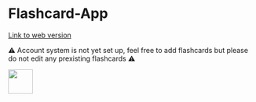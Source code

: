 # Flashcard-App
[Link to web version](https://flashcard-app-fe54f.web.app)<br/>

⚠️ Account system is not yet set up, feel free to add flashcards but please do not edit any prexisting flashcards ⚠️ <br/>

<img width=50 src="https://github.com/user-attachments/assets/f7b340b1-d094-4c99-a7a0-a784a2d6ed0e">
